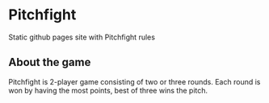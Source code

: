 # Pitchfight
Static github pages site with Pitchfight rules

## About the game
Pitchfight is 2-player game consisting of two or three rounds. Each round is won by having the most points, best of three wins the pitch.

